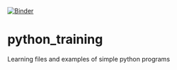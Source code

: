 [![Binder](https://mybinder.org/badge_logo.svg)](https://mybinder.org/v2/gh/asobini/python_training/HEAD)

# python_training
Learning files and examples of simple python programs

